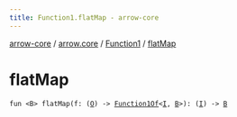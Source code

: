 ```yaml
---
title: Function1.flatMap - arrow-core
---
```


[arrow-core](../../index.html) / [arrow.core](../index.html) / [Function1](index.html) / [flatMap](./flat-map.html)

# flatMap

`fun <B> flatMap(f: (`[`O`](index.html#O)`) -> `[`Function1Of`](../-function1-of.html)`<`[`I`](index.html#I)`, `[`B`](flat-map.html#B)`>): (`[`I`](index.html#I)`) -> `[`B`](flat-map.html#B)